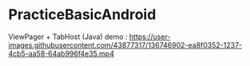 # PracticeBasicAndroid


ViewPager + TabHost (Java) demo : 
https://user-images.githubusercontent.com/43877317/136746902-ea8f0352-1237-4cb5-aa58-64ab996f4e35.mp4

